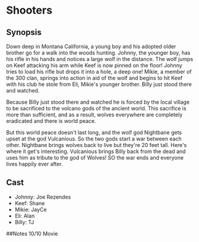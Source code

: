 # Shooters

## Synopsis

Down deep in Montana California, a young boy and his adopted older brother go for a walk into the woods hunting. Johnny, the younger boy, has his rifle in his hands and notices a large wolf in the distance. The wolf jumps on Keef attacking his arm while Keef is now pinned on the floor! Johnny tries to load his rifle but drops it into a hole, a deep one! Mikie, a member of the 300 clan, springs into action in aid of the wolf and begins to hit Keef with his club he stole from Eli, Mikie's younger brother. Billy just stood there and watched.

Because Billy just stood there and watched he is forced by the local village to be sacrificed to the volcano gods of the ancient world. This sacrifice is more than sufficient, and as a result, wolves everywhere are completely eradicated and there is world peace.

But this world peace doesn't last long, and the wolf god Nightbane gets upset at the god Vulcanious. So the two gods start a war between each other. Nightbane brings wolves back to live but they're 20 feet tall. Here's where it get's interesting. Vulcanious brings Billy back from the dead and uses him as tribute to the god of Wolves! SO the war ends and everyone lives happily ever after.

## Cast

- Johnny: Joe Rezendes
- Keef: Shane
- Mikie: JayCe
- Eli: Alan
- Billy: TJ

##Notes
10/10 Movie
